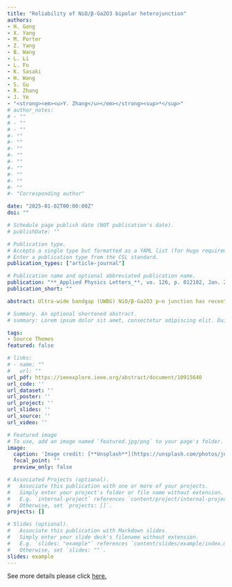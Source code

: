 ```yaml
---
title: "Reliability of NiO/β-Ga2O3 bipolar heterojunction"
authors:
- H. Gong
- X. Yang
- M. Porter
- Z. Yang
- B. Wang
- L. Li
- L. Fu
- K. Sasaki
- H. Wang
- S. Gu
- R. Zhang
- J. Ye
- "<strong><em><u>Y. Zhang</u></em></strong><sup>*</sup>"
# author_notes:
# - ""
# - ""
# - ""
#- ""
#- ""
#- ""
#- ""
#- ""
#- ""
#- ""
#- ""
#- ""
#- "Corresponding author"

date: "2025-01-02T00:00:00Z"
doi: ""

# Schedule page publish date (NOT publication's date).
# publishDate: ""

# Publication type.
# Accepts a single type but formatted as a YAML list (for Hugo requirements).
# Enter a publication type from the CSL standard.
publication_types: ["article-journal"]

# Publication name and optional abbreviated publication name.
publication: "**_Applied Physics Letters_**, vo. 126, p. 012102, Jan. 2025"
publication_short: ""

abstract: Ultra-wide bandgap (UWBG) NiO/β-Ga2O3 p–n junction has recently emerged as a key building block for emerging electronic and optoelectronic devices. However, the long-term reliability of this bipolar junction remains elusive. Here, the temporal evolution of the transient parametric shift is characterized in this junction under the prolonged forward- and reverse-bias stresses as well as in the post-stress recoveries. The temperature-dependent evolutions reveal the energy level and time constant of the dominant trap. The forward-bias stress is found to induce a negative turn-on voltage (VON) shift, the magnitude of which correlates with the stressed current density, while the reverse-bias stress leads to the opposite effect. Such VON shift is induced by an electron trap with an activation energy of 0.46 eV, which may originate from native point defects in β-Ga2O3 near the junction interface. Under a high forward current stress of 1000 A/cm2, device failure is found to be located at the edge region with the thinnest NiO, which is likely to be caused by the injection of hot electrons that diffuse across the entire NiO layer. Overall, the magnitude of parametric shift is approaching or comparable to those reported in the native SiC and GaN p–n junctions, suggesting that the NiO/β-Ga2O3-based UWBG devices have good potential to achieve a reliability comparable to their WBG counterparts.

# Summary. An optional shortened abstract.
# summary: Lorem ipsum dolor sit amet, consectetur adipiscing elit. Duis posuere tellus ac convallis placerat. Proin tincidunt magna sed ex sollicitudin condimentum.

tags:
- Source Themes
featured: false

# links:
# - name: ""
#   url: ""
url_pdf: https://ieeexplore.ieee.org/abstract/document/10915640
url_code: ''
url_dataset: ''
url_poster: ''
url_project: ''
url_slides: ''
url_source: ''
url_video: ''

# Featured image
# To use, add an image named `featured.jpg/png` to your page's folder. 
image:
  caption: 'Image credit: [**Unsplash**](https://unsplash.com/photos/jdD8gXaTZsc)'
  focal_point: ""
  preview_only: false

# Associated Projects (optional).
#   Associate this publication with one or more of your projects.
#   Simply enter your project's folder or file name without extension.
#   E.g. `internal-project` references `content/project/internal-project/index.md`.
#   Otherwise, set `projects: []`.
projects: []

# Slides (optional).
#   Associate this publication with Markdown slides.
#   Simply enter your slide deck's filename without extension.
#   E.g. `slides: "example"` references `content/slides/example/index.md`.
#   Otherwise, set `slides: ""`.
slides: example
---
```


See more details please click [here.](https://ieeexplore.ieee.org/abstract/document/10915640)
